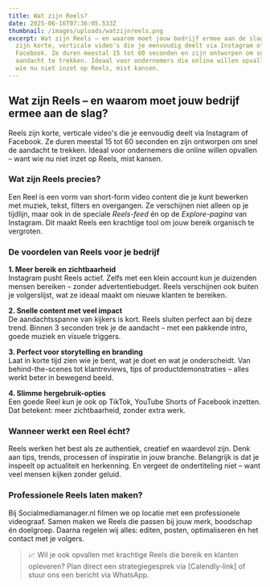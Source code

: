 ```yaml
---
title: Wat zijn Reels?
date: 2025-06-16T07:36:05.533Z
thumbnail: /images/uploads/watzijnreels.png
excerpt: Wat zijn Reels – en waarom moet jouw bedrijf ermee aan de slag? Reels
  zijn korte, verticale video's die je eenvoudig deelt via Instagram of
  Facebook. Ze duren meestal 15 tot 60 seconden en zijn ontworpen om snel de
  aandacht te trekken. Ideaal voor ondernemers die online willen opvallen – want
  wie nu niet inzet op Reels, mist kansen.
---
```

## Wat zijn Reels – en waarom moet jouw bedrijf ermee aan de slag?

Reels zijn korte, verticale video's die je eenvoudig deelt via Instagram of Facebook. Ze duren meestal 15 tot 60 seconden en zijn ontworpen om snel de aandacht te trekken. Ideaal voor ondernemers die online willen opvallen – want wie nu niet inzet op Reels, mist kansen.

### Wat zijn Reels precies?

Een Reel is een vorm van short-form video content die je kunt bewerken met muziek, tekst, filters en overgangen. Ze verschijnen niet alleen op je tijdlijn, maar ook in de speciale *Reels-feed* én op de *Explore-pagina* van Instagram. Dit maakt Reels een krachtige tool om jouw bereik organisch te vergroten.

### De voordelen van Reels voor je bedrijf

**1. Meer bereik en zichtbaarheid**\
Instagram pusht Reels actief. Zelfs met een klein account kun je duizenden mensen bereiken – zonder advertentiebudget. Reels verschijnen ook buiten je volgerslijst, wat ze ideaal maakt om nieuwe klanten te bereiken.

**2. Snelle content met veel impact**\
De aandachtsspanne van kijkers is kort. Reels sluiten perfect aan bij deze trend. Binnen 3 seconden trek je de aandacht – met een pakkende intro, goede muziek en visuele triggers.

**3. Perfect voor storytelling en branding**\
Laat in korte tijd zien wie je bent, wat je doet en wat je onderscheidt. Van behind-the-scenes tot klantreviews, tips of productdemonstraties – alles werkt beter in bewegend beeld.

**4. Slimme hergebruik-opties**\
Een goede Reel kun je ook op TikTok, YouTube Shorts of Facebook inzetten. Dat betekent: meer zichtbaarheid, zonder extra werk.

### Wanneer werkt een Reel écht?

Reels werken het best als ze authentiek, creatief en waardevol zijn. Denk aan tips, trends, processen of inspiratie in jouw branche. Belangrijk is dat je inspeelt op actualiteit en herkenning. En vergeet de ondertiteling niet – want veel mensen kijken zonder geluid.

### Professionele Reels laten maken?

Bij Socialmediamanager.nl filmen we op locatie met een professionele videograaf. Samen maken we Reels die passen bij jouw merk, boodschap én doelgroep. Daarna regelen wij alles: editen, posten, optimaliseren én het contact met je volgers.

> 📈 Wil je ook opvallen met krachtige Reels die bereik en klanten opleveren? Plan direct een strategiegesprek via \[Calendly-link] of stuur ons een bericht via WhatsApp.